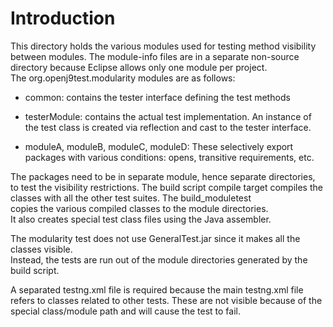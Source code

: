 <!--
  Copyright (c) 2018, 2018 IBM Corp. and others
 
  This program and the accompanying materials are made available under
  the terms of the Eclipse Public License 2.0 which accompanies this
  distribution and is available at https://www.eclipse.org/legal/epl-2.0/
  or the Apache License, Version 2.0 which accompanies this distribution and
  is available at https://www.apache.org/licenses/LICENSE-2.0.
 
  This Source Code may also be made available under the following
  Secondary Licenses when the conditions for such availability set
  forth in the Eclipse Public License, v. 2.0 are satisfied: GNU
  General Public License, version 2 with the GNU Classpath
  Exception [1] and GNU General Public License, version 2 with the
  OpenJDK Assembly Exception [2].
 
  [1] https://www.gnu.org/software/classpath/license.html
  [2] https://openjdk.org/legal/assembly-exception.html
 
  SPDX-License-Identifier: EPL-2.0 OR Apache-2.0 OR GPL-2.0 WITH Classpath-exception-2.0 OR LicenseRef-GPL-2.0 WITH Assembly-exception
-->
# Introduction

This directory holds the various modules used for testing method visibility between modules.
The module-info files are in a separate non-source directory because Eclipse
allows only one module per project.  
The org.openj9test.modularity modules are as follows:

* common: contains the tester interface defining the test methods

* testerModule: contains the  actual test implementation.  An instance of the test class is created via reflection and cast to the tester interface.

* moduleA, moduleB, moduleC, moduleD: These selectively export packages with various conditions: opens, transitive requirements, etc.

The packages need to be in separate module, hence separate directories, to test the visibility restrictions.
The build script compile target compiles the classes with all the other test suites.  The build_moduletest  
copies the various compiled classes to the module directories.  
It also creates special test class files using
the Java assembler. 

The modularity test does not use GeneralTest.jar since it makes all the classes visible.  
Instead, the tests are run out of the module directories generated by the build script.

A separated testng.xml file is required because the main testng.xml file refers to classes related 
to other tests.  These are not visible because of the 
special class/module path and will cause the test to fail.